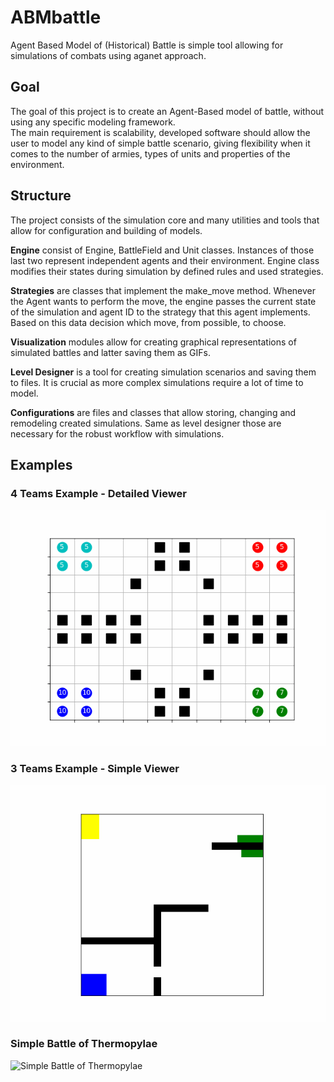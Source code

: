 # ABMbattle

Agent Based Model of (Historical) Battle is simple tool allowing for simulations of combats using aganet approach.

## Goal 

The goal of this project is to create an Agent-Based model of battle, without using any specific modeling framework.\
The main requirement is scalability, developed software should allow the user to model any kind of simple battle scenario, giving flexibility when it comes to the number of armies, types of units and properties of the environment. 

## Structure

The project consists of the simulation core and many utilities and tools that allow for configuration and building of models. 

  **Engine** consist of Engine, BattleField and Unit classes. Instances of those last two represent independent agents and their environment. Engine class modifies their states during simulation by defined rules and used strategies.

  **Strategies** are classes that implement the make_move method. Whenever the Agent wants to perform the move, the engine passes the current state of the simulation and agent ID to the strategy that this agent implements. Based on this data decision which move, from possible, to choose.
  
  **Visualization** modules allow for creating graphical representations of simulated battles and latter saving them as GIFs.
  
  **Level Designer** is a tool for creating simulation scenarios and saving them to files. It is crucial as more complex simulations require a lot of time to model.

  **Configurations** are files and classes that allow storing, changing and remodeling created simulations. Same as level designer those are necessary for the robust workflow with simulations. 

## Examples

### 4 Teams Example - Detailed Viewer
![4 Teams](gifs/4teams.gif)

### 3 Teams Example - Simple Viewer
![BV_50x50](gifs/BV_50x50.gif)

### Simple Battle of Thermopylae
![Simple Battle of Thermopylae](gifs_thermopylae/60x60_BV_treason.gif)

